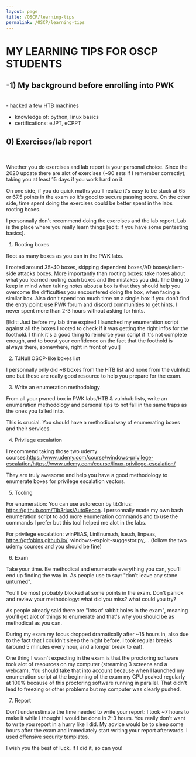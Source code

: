 ```yaml
---
layout: page
title: /OSCP/learning-tips
permalink: /OSCP/learning-tips
---
```


<h1>MY LEARNING TIPS FOR OSCP STUDENTS</h1>

<h2>-1) My background before enrolling into PWK</h2>

<br>- hacked a few HTB machines
- knowledge of: python, linux basics
- certifications: eJPT, eCPPT

<h2>0) Exercises/lab report</h2>

<br><p>Whether you do exercises and lab report is your personal choice. Since the 2020 update there are alot of exercises (~90 sets if I remember correctly); taking you at least 15 days if you work hard on it.</p>

<p>On one side, if you do quick maths you'll realize it's easy to be stuck at 65 or 67.5 points in the exam so it's good to secure passing score. On the other side, time spent doing the exercises could be better spent in the labs rooting boxes.</p>

<p>I personnally don't recommend doing the exercises and the lab report. Lab is the place where you really learn things [edit: if you have some pentesting basics].</p>

1) Rooting boxes

Root as many boxes as you can in the PWK labs.

I rooted around 35-40 boxes, skipping dependent boxes/AD boxes/client-side attacks boxes. More importantly than rooting boxes: take notes about what you learned rooting each boxes and the mistakes you did. The thing to keep in mind when taking notes about a box is that they should help you overcome the difficulties you encountered doing the box, when facing a similar box. Also don't spend too much time on a single box if you don't find the entry point: use PWK forum and discord communities to get hints. I never spent more than 2-3 hours without asking for hints.

[Edit: Just before my lab time expired I launched my enumeration script against all the boxes I rooted to check if it was getting the right infos for the foothold. I think it's a good thing to reinforce your script if it's not complete enough, and to boost your confidence on the fact that the foothold is always there, somewhere, right in front of you!]

2) TJNull OSCP-like boxes list

I personnally only did ~8 boxes from the HTB list and none from the vulnhub one but these are really good resource to help you prepare for the exam.

3) Write an enumeration methodology

From all your pwned box in PWK labs/HTB & vulnhub lists, write an enumeration methodology and personal tips to not fall in the same traps as the ones you falled into.

This is crucial. You should have a methodical way of enumerating boxes and their services.

4) Privilege escalation

I recommend taking those two udemy courses:https://www.udemy.com/course/windows-privilege-escalation/https://www.udemy.com/course/linux-privilege-escalation/

They are truly awesome and help you have a good methodology to enumerate boxes for privilege escalation vectors.

5) Tooling

For enumeration: You can use autorecon by tib3rius: https://github.com/Tib3rius/AutoRecon. I personnally made my own bash enumeration script to add more enumeration commands and to use the commands I prefer but this tool helped me alot in the labs.

For privilege escalation: winPEAS, LinEnum.sh, lse.sh, linpeas, https://gtfobins.github.io/, windows-exploit-suggestor.py,... (follow the two udemy courses and you should be fine)

6) Exam

Take your time. Be methodical and enumerate everything you can, you'll end up finding the way in. As people use to say: "don't leave any stone unturned".

You'll be most probably blocked at some points in the exam. Don't panick and review your methodology: what did you miss? what could you try?

As people already said there are "lots of rabbit holes in the exam", meaning you'll get alot of things to enumerate and that's why you should be as methodical as you can.

During my exam my focus dropped dramatically after ~15 hours in, also due to the fact that I couldn't sleep the night before. I took regular breaks (around 5 minutes every hour, and a longer break to eat).

One thing I wasn't expecting in the exam is that the proctoring software took alot of resources on my computer (streaming 3 screens and a webcam). You should take that into account because when I launched my enumeration script at the beginning of the exam my CPU peaked regularly at 100% because of this proctoring software running in parallel. That didn't lead to freezing or other problems but my computer was clearly pushed.

7) Report

Don't underestimate the time needed to write your report: I took ~7 hours to make it while I thought I would be done in 2-3 hours. You really don't want to write you report in a hurry like I did. My advice would be to sleep some hours after the exam and immediately start writing your report afterwards. I used offensive security templates.

I wish you the best of luck. If I did it, so can you!
